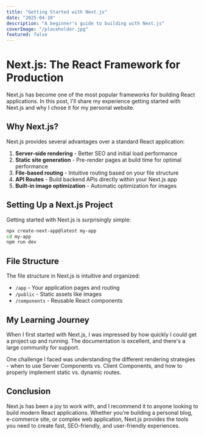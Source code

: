 ```yaml
---
title: "Getting Started with Next.js"
date: "2025-04-10"
description: "A beginner's guide to building with Next.js"
coverImage: "/placeholder.jpg"
featured: false
---
```


# Next.js: The React Framework for Production

Next.js has become one of the most popular frameworks for building React applications. In this post, I'll share my experience getting started with Next.js and why I chose it for my personal website.

## Why Next.js?

Next.js provides several advantages over a standard React application:

1. **Server-side rendering** - Better SEO and initial load performance
2. **Static site generation** - Pre-render pages at build time for optimal performance
3. **File-based routing** - Intuitive routing based on your file structure
4. **API Routes** - Build backend APIs directly within your Next.js app
5. **Built-in image optimization** - Automatic optimization for images

## Setting Up a Next.js Project

Getting started with Next.js is surprisingly simple:

```bash
npx create-next-app@latest my-app
cd my-app
npm run dev
```

## File Structure

The file structure in Next.js is intuitive and organized:

- `/app` - Your application pages and routing
- `/public` - Static assets like images
- `/components` - Reusable React components

## My Learning Journey

When I first started with Next.js, I was impressed by how quickly I could get a project up and running. The documentation is excellent, and there's a large community for support.

One challenge I faced was understanding the different rendering strategies - when to use Server Components vs. Client Components, and how to properly implement static vs. dynamic routes.

## Conclusion

Next.js has been a joy to work with, and I recommend it to anyone looking to build modern React applications. Whether you're building a personal blog, e-commerce site, or complex web application, Next.js provides the tools you need to create fast, SEO-friendly, and user-friendly experiences. 
